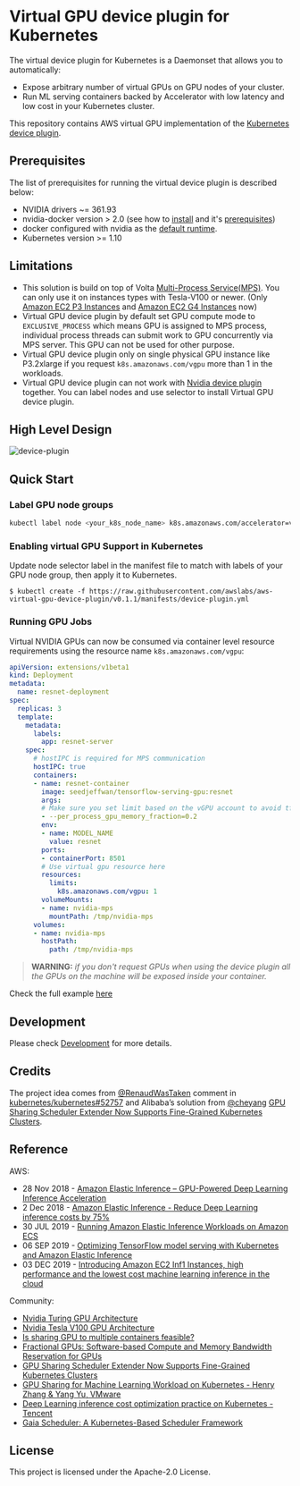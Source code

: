 # Virtual GPU device plugin for Kubernetes

The virtual device plugin for Kubernetes is a Daemonset that allows you to automatically:
- Expose arbitrary number of virtual GPUs on GPU nodes of your cluster.
- Run ML serving containers backed by Accelerator with low latency and low cost in your Kubernetes cluster.

This repository contains AWS virtual GPU implementation of the [Kubernetes device plugin](https://github.com/kubernetes/community/blob/master/contributors/design-proposals/resource-management/device-plugin.md).

## Prerequisites

The list of prerequisites for running the virtual device plugin is described below:
* NVIDIA drivers ~= 361.93
* nvidia-docker version > 2.0 (see how to [install](https://github.com/NVIDIA/nvidia-docker) and it's [prerequisites](https://github.com/nvidia/nvidia-docker/wiki/Installation-\(version-2.0\)#prerequisites))
* docker configured with nvidia as the [default runtime](https://github.com/NVIDIA/nvidia-docker/wiki/Advanced-topics#default-runtime).
* Kubernetes version >= 1.10

## Limitations

* This solution is build on top of Volta [Multi-Process Service(MPS)](https://docs.nvidia.com/deploy/pdf/CUDA_Multi_Process_Service_Overview.pdf). You can only use it on instances types with Tesla-V100 or newer. (Only [Amazon EC2 P3 Instances](https://aws.amazon.com/ec2/instance-types/p3/) and [Amazon EC2 G4 Instances](https://aws.amazon.com/ec2/instance-types/g4/) now)
* Virtual GPU device plugin by default set GPU compute mode to `EXCLUSIVE_PROCESS` which means GPU is assigned to MPS process, individual process threads can submit work to GPU concurrently via MPS server. This GPU can not be used for other purpose.
* Virtual GPU device plugin only on single physical GPU instance like P3.2xlarge if you request `k8s.amazonaws.com/vgpu` more than 1 in the workloads.
* Virtual GPU device plugin can not work with [Nvidia device plugin](https://github.com/NVIDIA/k8s-device-plugin) together. You can label nodes and use selector to install Virtual GPU device plugin.

## High Level Design
![device-plugin](./static/img/device-plugin.png)

## Quick Start

### Label GPU node groups

```bash
kubectl label node <your_k8s_node_name> k8s.amazonaws.com/accelerator=vgpu
```

### Enabling virtual GPU Support in Kubernetes

Update node selector label in the manifest file to match with labels of your GPU node group, then apply it to Kubernetes.

```shell
$ kubectl create -f https://raw.githubusercontent.com/awslabs/aws-virtual-gpu-device-plugin/v0.1.1/manifests/device-plugin.yml
```

### Running GPU Jobs

Virtual NVIDIA GPUs can now be consumed via container level resource requirements using the resource name `k8s.amazonaws.com/vgpu`:

```yaml
apiVersion: extensions/v1beta1
kind: Deployment
metadata:
  name: resnet-deployment
spec:
  replicas: 3
  template:
    metadata:
      labels:
        app: resnet-server
    spec:
      # hostIPC is required for MPS communication
      hostIPC: true
      containers:
      - name: resnet-container
        image: seedjeffwan/tensorflow-serving-gpu:resnet
        args:
        # Make sure you set limit based on the vGPU account to avoid tf-serving process occupy all the gpu memory
        - --per_process_gpu_memory_fraction=0.2
        env:
        - name: MODEL_NAME
          value: resnet
        ports:
        - containerPort: 8501
        # Use virtual gpu resource here
        resources:
          limits:
            k8s.amazonaws.com/vgpu: 1
        volumeMounts:
        - name: nvidia-mps
          mountPath: /tmp/nvidia-mps
      volumes:
      - name: nvidia-mps
        hostPath:
          path: /tmp/nvidia-mps
```

> **WARNING:** *if you don't request GPUs when using the device plugin all
> the GPUs on the machine will be exposed inside your container.*

Check the full example [here](./examples/README.md)

## Development

Please check [Development](./DEVELOPMENT.md) for more details.


## Credits

The project idea comes from [@RenaudWasTaken](https://github.com/RenaudWasTaken) comment in [kubernetes/kubernetes#52757](https://github.com/kubernetes/kubernetes/issues/52757#issuecomment-402772200) and Alibaba’s solution from [@cheyang](https://github.com/cheyang)  [GPU Sharing Scheduler Extender Now Supports Fine-Grained Kubernetes Clusters](https://www.alibabacloud.com/blog/gpu-sharing-scheduler-extender-now-supports-fine-grained-kubernetes-clusters_594926).


## Reference

AWS:

- 28 Nov 2018 - [Amazon Elastic Inference – GPU-Powered Deep Learning Inference Acceleration](https://aws.amazon.com/blogs/aws/-amazon-elastic-inference-gpu-powered-deep-learning-inference-acceleration/)
- 2 Dec 2018 - [Amazon Elastic Inference - Reduce Deep Learning inference costs by 75%](https://www.slideshare.net/AmazonWebServices/new-launch-introducing-amazon-elastic-inference-reduce-deep-learning-inference-cost-up-to-75-aim366-aws-reinvent-2018)
- 30 JUL 2019 - [Running Amazon Elastic Inference Workloads on Amazon ECS](https://aws.amazon.com/blogs/machine-learning/running-amazon-elastic-inference-workloads-on-amazon-ecs/)
- 06 SEP 2019 - [Optimizing TensorFlow model serving with Kubernetes and Amazon Elastic Inference](https://aws.amazon.com/blogs/machine-learning/optimizing-tensorflow-model-serving-with-kubernetes-and-amazon-elastic-inference/)
- 03 DEC 2019 - [Introducing Amazon EC2 Inf1 Instances, high performance and the lowest cost machine learning inference in the cloud](https://aws.amazon.com/about-aws/whats-new/2019/12/introducing-amazon-ec2-inf1-instances-high-performance-and-the-lowest-cost-machine-learning-inference-in-the-cloud/)

Community:

- [Nvidia Turing GPU Architecture](https://www.nvidia.com/content/dam/en-zz/Solutions/design-visualization/technologies/turing-architecture/NVIDIA-Turing-Architecture-Whitepaper.pdf)
- [Nvidia Tesla V100 GPU Architecture](https://images.nvidia.com/content/volta-architecture/pdf/volta-architecture-whitepaper.pdf)
- [Is sharing GPU to multiple containers feasible?](https://github.com/kubernetes/kubernetes/issues/52757)
- [Fractional GPUs: Software-based Compute and Memory Bandwidth Reservation for GPUs](http://www.andrew.cmu.edu/user/sakshamj/papers/FGPU_RTAS_2019_Fractional_GPUs_Software_based_Compute_and_Memory_Bandwidth_Reservation_for_GPUs.pdf)
- [GPU Sharing Scheduler Extender Now Supports Fine-Grained Kubernetes Clusters](https://www.alibabacloud.com/blog/gpu-sharing-scheduler-extender-now-supports-fine-grained-kubernetes-clusters_594926)
- [GPU Sharing for Machine Learning Workload on Kubernetes - Henry Zhang & Yang Yu, VMware](https://www.youtube.com/watch?v=T4i33nnSZtc)
- [Deep Learning inference cost optimization practice on Kubernetes - Tencent](https://static.sched.com/hosted_files/kccncosschn19eng/c5/Tencent%20Cloud%20(Chinese%20Ver.)_%E5%9F%BA%E4%BA%8EKubernetes%E8%BF%9B%E8%A1%8C%E6%B7%B1%E5%BA%A6%E5%AD%A6%E4%B9%A0%E8%AE%AD%E7%BB%83%E6%8E%A8%E7%90%86%E7%9A%84%E6%88%90%E6%9C%AC%E4%BC%98%E5%8C%96%E5%AE%9E%E8%B7%B5-KubeCon_China_2019.pdf)
- [Gaia Scheduler: A Kubernetes-Based Scheduler Framework](https://www.semanticscholar.org/paper/Gaia-Scheduler%3A-A-Kubernetes-Based-Scheduler-Song-Deng/bf8badfda7ad15f39cae890a5ab08fd9f4374700)


## License

This project is licensed under the Apache-2.0 License.

